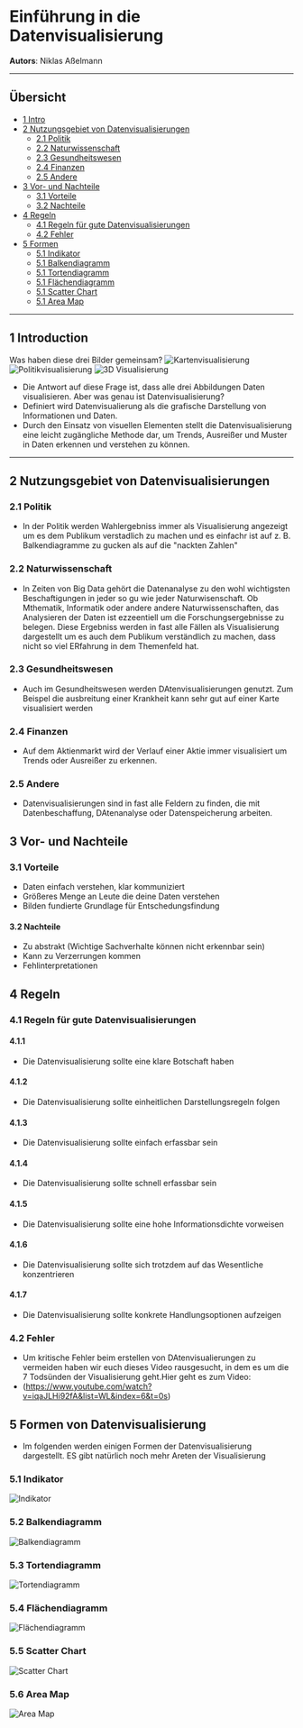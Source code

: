 # Einführung in die Datenvisualisierung
**Autors**: Niklas Aßelmann 

---

## Übersicht

- [1 Intro](#1-intro)
- [2 Nutzungsgebiet von Datenvisualisierungen](#2-Nutzungsgebiet-von-Datenvisualisierungen)
  * [2.1 Politik](#21-Politik)
  * [2.2 Naturwissenschaft](#22-Naturwissenschaft)
  * [2.3 Gesundheitswesen](#23-Gesundheitswesen)
  * [2.4 Finanzen](#24-Finanzen)
  * [2.5 Andere](#25-Andere)
- [3 Vor- und Nachteile](#3-Vor-und-Nachteile)
  * [3.1 Vorteile](#31-Vorteile)
  * [3.2 Nachteile](#32-Nachteile)
- [4 Regeln](#4-Regeln)
  * [4.1 Regeln für gute Datenvisualisierungen](#42-Regeln-für-gute-Datenvisualisierungen)
  * [4.2 Fehler](#42-Fehler)
- [5 Formen](#4-Formen)
  * [5.1 Indikator](#51-Indikator)
  * [5.1 Balkendiagramm](#51-Balkendiagramm)
  * [5.1 Tortendiagramm](#51-Tortendiagramm)
  * [5.1 Flächendiagramm](#51-Flächendiagramm)
  * [5.1 Scatter Chart](#51-Scatter-Chart)
  * [5.1 Area Map](#51-Area-Map)




---

## 1 Introduction
Was haben diese drei Bilder gemeinsam?
![Kartenvisualisierung](Abbildung_1.png)
![Politikvisualisierung](Abbildung_2.jpg)
![3D Visualisierung](Abbildung_3.jpg)
- Die Antwort auf diese Frage ist, dass alle drei Abbildungen Daten visualisieren. 
Aber was genau ist Datenvisualisierung?
- Definiert wird Datenvisualierung als die grafische Darstellung von Informationen und Daten.
- Durch den Einsatz von visuellen Elementen stellt die Datenvisualisierung eine leicht zugängliche Methode dar, um Trends, Ausreißer und Muster in Daten erkennen und verstehen zu können. 

---

## 2 Nutzungsgebiet von Datenvisualisierungen
### 2.1 Politik
- In der Politik werden Wahlergebniss immer als Visualisierung angezeigt um es dem Publikum verstadlich zu machen und es einfachr ist auf z. B. Balkendiagramme zu gucken als auf die "nackten Zahlen"
### 2.2 Naturwissenschaft
- In Zeiten von Big Data gehört die Datenanalyse zu den wohl wichtigsten Beschaftigungen in jeder so gu wie jeder Naturwisenschaft. Ob Mthematik, Informatik oder andere andere Naturwissenschaften, das Analysieren der Daten ist ezzeentiell um die Forschungsergebnisse zu belegen. Diese Ergebniss werden in fast alle Fällen als Visualisierung dargestellt um es auch dem Publikum verständlich zu machen, dass nicht so viel ERfahrung in dem Themenfeld hat.
### 2.3 Gesundheitswesen
- Auch im Gesundheitswesen werden DAtenvisualisierungen genutzt. Zum Beispel die ausbreitung einer Krankheit kann sehr gut auf einer Karte visualisiert werden
### 2.4 Finanzen
- Auf dem Aktienmarkt wird der Verlauf einer Aktie immer visualisiert um Trends oder Ausreißer zu erkennen.
### 2.5 Andere
- Datenvisualisierungen sind in fast alle Feldern zu finden, die mit Datenbeschaffung, DAtenanalyse oder Datenspeicherung arbeiten.


## 3 Vor- und Nachteile
### 3.1 Vorteile
- Daten einfach verstehen, klar kommuniziert
- Größeres Menge an Leute die deine Daten verstehen
- Bilden fundierte Grundlage für Entschedungsfindung
#### 3.2 Nachteile
- Zu abstrakt (Wichtige Sachverhalte können nicht erkennbar sein)
- Kann zu Verzerrungen kommen
- Fehlinterpretationen

## 4 Regeln
### 4.1 Regeln für gute Datenvisualisierungen
#### 4.1.1 
- Die Datenvisualisierung sollte eine klare Botschaft haben
#### 4.1.2 
- Die Datenvisualisierung sollte einheitlichen Darstellungsregeln folgen
#### 4.1.3 
- Die Datenvisualisierung sollte einfach erfassbar sein
#### 4.1.4 
- Die Datenvisualisierung sollte schnell erfassbar sein
#### 4.1.5 
- Die Datenvisualisierung sollte eine hohe Informationsdichte vorweisen
#### 4.1.6 
- Die Datenvisualisierung sollte sich trotzdem auf das Wesentliche konzentrieren
#### 4.1.7 
- Die Datenvisualisierung sollte konkrete Handlungsoptionen aufzeigen
### 4.2 Fehler
- Um kritische Fehler beim erstellen von DAtenvisualierungen zu vermeiden haben wir euch dieses Video rausgesucht, in dem es um die 7 Todsünden der Visualisierung geht.Hier geht es zum Video: 
- (https://www.youtube.com/watch?v=iqaJLHi92fA&list=WL&index=6&t=0s)

## 5 Formen von Datenvisualisierung
- Im folgenden werden einigen Formen der Datenvisualisierung dargestellt. ES gibt natürlich noch mehr Areten der Visualisierung
### 5.1 Indikator
![Indikator](Abbildung_4.png)
### 5.2 Balkendiagramm
![Balkendiagramm](Abbildung_5.png)
### 5.3 Tortendiagramm
![Tortendiagramm](Abbildung_6.jpg)
### 5.4 Flächendiagramm
![Flächendiagramm](Abbildung_7.png)
### 5.5 Scatter Chart
![Scatter Chart](Abbildung_8.png)
### 5.6 Area Map
![Area Map](Abbildung_9.jpg)
